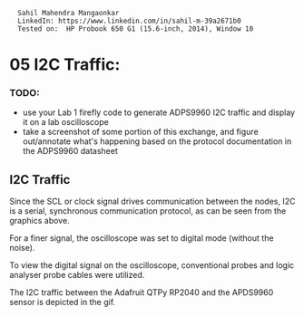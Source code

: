       Sahil Mahendra Mangaonkar
      LinkedIn: https://www.linkedin.com/in/sahil-m-39a2671b0
      Tested on:  HP Probook 650 G1 (15.6-inch, 2014), Window 10

# 05 I2C Traffic:

### TODO:

- use your Lab 1 firefly code to generate ADPS9960 I2C traffic and display it on a lab oscilloscope
- take a screenshot of some portion of this exchange, and figure out/annotate what's happening based on the protocol documentation in the ADPS9960 datasheet 


## I2C Traffic

Since the SCL or clock signal drives communication between the nodes, I2C is a serial, synchronous communication protocol, as can be seen from the graphics above.

For a finer signal, the oscilloscope was set to digital mode (without the noise).

To view the digital signal on the oscilloscope, conventional probes and logic analyser probe cables were utilized.

The I2C traffic between the Adafruit QTPy RP2040 and the APDS9960 sensor is depicted in the gif.
